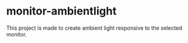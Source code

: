 # monitor-ambientlight
This project is made to create ambient light responsive to the selected monitor.
